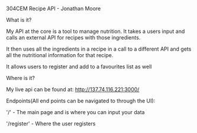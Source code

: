 304CEM Recipe API - Jonathan Moore

What is it?

My API at the core is a tool to manage nutrition. It takes a users input and
calls an external API for recipes with those ingredients.

It then uses all the ingredients in a recipe in a call to a different API and
gets all the nutritional information for that recipe.

It allows users to register and add to a favourites list as well

Where is it?

My live api can be found at: http://137.74.116.221:3000/


Endpoints(All end points can be navigated to through the UI):

'/' - The main page and is where you can input your data

'/register' - Where the user registers